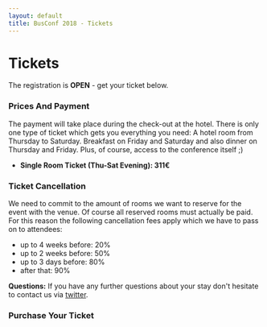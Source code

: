 ```yaml
---
layout: default
title: BusConf 2018 - Tickets
---
```


<div class="post">
	<h1 class="pageTitle">Tickets</h1>
  <p class="intro">
  The registration is <b>OPEN</b> - get your ticket below.
  </p>
  <h3>Prices And Payment</h3>
  <p class="intro">
  The payment will take place during the check-out at the hotel. There is only one type of ticket which gets you everything you need: A hotel room from Thursday to Saturday. Breakfast on Friday and Saturday and also dinner on Thursday and Friday. Plus, of course, access to the conference itself ;)
  <ul>
    <li class="intro"><b>Single Room Ticket (Thu-Sat Evening): 311€</b></li>
  </ul>
  </p>

  <h3>Ticket Cancellation</h3>

  <p class="intro">
    We need to commit to the amount of rooms we want to reserve for the event with the venue. Of course all reserved rooms must actually be paid. For this reason the following cancellation fees apply which we have to pass on to attendees:
  <ul>
    <li class="intro">up to 4 weeks before: 20%</li>
    <li class="intro">up to 2 weeks before: 50%</li>
    <li class="intro">up to 3 days before: 80%</li>
    <li class="intro">after that: 90%</li>
  </ul>
  </p>
  <p class="intro">
     <b>Questions:</b> If you have any further questions about your stay don't hesitate to contact us via <a href="https://twitter.com/_BusConf_">twitter</a>.
  </p>
  <h3>Purchase Your Ticket</h3>
<div>
      <tito-widget event="busconf/busconf-2018"></tito-widget>
</div>
</div>


